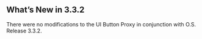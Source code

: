 ## What’s New in 3.3.2

There were no modifications to the UI Button Proxy in conjunction with O.S. Release 3.3.2.